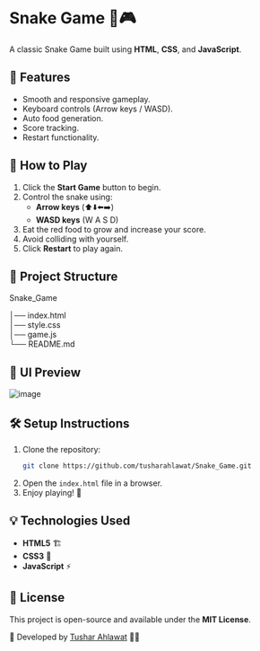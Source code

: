 
# Snake Game 🐍🎮

A classic Snake Game built using **HTML**, **CSS**, and **JavaScript**.

## 📌 Features
- Smooth and responsive gameplay.
- Keyboard controls (Arrow keys / WASD).
- Auto food generation.
- Score tracking.
- Restart functionality.

## 🚀 How to Play
1. Click the **Start Game** button to begin.
2. Control the snake using:
   - **Arrow keys** (⬆️⬇️⬅️➡️) 
   - **WASD keys** (W A S D)
3. Eat the red food to grow and increase your score.
4. Avoid colliding with yourself.
5. Click **Restart** to play again.

## 📂 Project Structure

Snake_Game

│── index.html       
│── style.css       
│── game.js          
└── README.md        


## 🎨 UI Preview
![image](https://github.com/user-attachments/assets/4aa653a8-861b-4917-927c-103aa5cb974b)


## 🛠️ Setup Instructions
1. Clone the repository:
   ```sh
   git clone https://github.com/tusharahlawat/Snake_Game.git
   ```
2. Open the `index.html` file in a browser.
3. Enjoy playing! 🎉

## 💡 Technologies Used
- **HTML5** 🏗️
- **CSS3** 🎨
- **JavaScript** ⚡

## 📜 License
This project is open-source and available under the **MIT License**.


🔗 Developed by [Tushar Ahlawat](https://github.com/tusharahlawat) 👨‍💻
